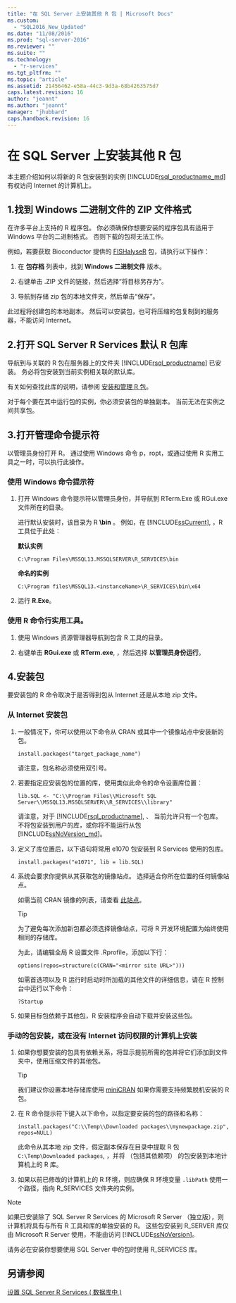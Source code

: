 ```yaml
---
title: "在 SQL Server 上安装其他 R 包 | Microsoft Docs"
ms.custom: 
  - "SQL2016_New_Updated"
ms.date: "11/08/2016"
ms.prod: "sql-server-2016"
ms.reviewer: ""
ms.suite: ""
ms.technology: 
  - "r-services"
ms.tgt_pltfrm: ""
ms.topic: "article"
ms.assetid: 21456462-e58a-44c3-9d3a-68b4263575d7
caps.latest.revision: 16
author: "jeannt"
ms.author: "jeannt"
manager: "jhubbard"
caps.handback.revision: 16
---
```

# 在 SQL Server 上安装其他 R 包
本主题介绍如何以将新的 R 包安装到的实例 [!INCLUDE[rsql_productname_md](../../includes/rsql-productname-md.md)] 有权访问 Internet 的计算机上。

## <a name="1-locate-the-windows-binaries-in-zip-file-format"></a>1.找到 Windows 二进制文件的 ZIP 文件格式

在许多平台上支持的 R 程序包。 你必须确保你想要安装的程序包具有适用于 Windows 平台的二进制格式。 否则下载的包将无法工作。

例如，若要获取 Bioconductor 提供的 [FISHalyseR](http://bioconductor.org/packages/release/bioc/html/FISHalyseR.html) 包，请执行以下操作：  
  
1.  在 **包存档** 列表中，找到 **Windows 二进制文件** 版本。  
  
2.  右键单击 .ZIP 文件的链接，然后选择“将目标另存为”。    
  
3.  导航到存储 zip 包的本地文件夹，然后单击“保存”。   
  
 此过程将创建包的本地副本。 然后可以安装包，也可将压缩的包复制到的服务器，不能访问 Internet。  
  
  
## <a name="2-open-the-default-r-package-library-for-sql-server-r-services"></a>2.打开 SQL Server R Services 默认 R 包库 

导航到与关联的 R 包在服务器上的文件夹 [!INCLUDE[rsql_productname](../../includes/rsql-productname-md.md)] 已安装。 务必将包安装到当前实例相关联的默认库。 

有关如何查找此库的说明，请参阅 [安装和管理 R 包](../../advanced-analytics/r-services/installing-and-managing-r-packages.md)。

   对于每个要在其中运行包的实例，你必须安装包的单独副本。 当前无法在实例之间共享包。
     
  
## <a name="3-open-an-administrative-command-prompt"></a>3.打开管理命令提示符 

以管理员身份打开 R。  通过使用 Windows 命令 p，ropt，或通过使用 R 实用工具之一时，可以执行此操作。
  
### <a name="using-the-windows-command-prompt"></a>使用 Windows 命令提示符 

1. 打开 Windows 命令提示符以管理员身份，并导航到 RTerm.Exe 或 RGui.exe 文件所在的目录。  
  
    进行默认安装时，该目录为 R **\bin** 。 例如，在 [!INCLUDE[ssCurrent](../../includes/sscurrent-md.md)], ，R 工具位于此处︰ 

    **默认实例**

     `C:\Program Files\MSSQL13.MSSQLSERVER\R_SERVICES\bin` 
 
     **命名的实例**
   
     `C:\Program files\MSSQL13.<instanceName>\R_SERVICES\bin\x64`  
  
2. 运行 **R.Exe**。  
  
### <a name="using-the-r-commandline-utilities"></a>使用 R 命令行实用工具。 
  
1. 使用 Windows 资源管理器导航到包含 R 工具的目录。  
  
2. 右键单击 **RGui.exe** 或 **RTerm.exe**, ，然后选择 **以管理员身份运行**。  
## <a name="4-install-the-package"></a>4.安装包

要安装包的 R 命令取决于是否得到包从 Internet 还是从本地 zip 文件。  
  
### <a name="install-package-from-internet"></a>从 Internet 安装包  
  
1.  一般情况下，你可以使用以下命令从 CRAN 或其中一个镜像站点中安装新的包。  
  
    ```  
    install.packages("target_package_name")  
    ```
    
    请注意，包名称必须使用双引号。

2.  若要指定应安装包的位置的库，使用类似此命令的命令设置库位置︰
    
    ```  
    lib.SQL <- "C:\\Program Files\\Microsoft SQL Server\\MSSQL13.MSSQLSERVER\\R_SERVICES\\library"    
    ```

    请注意，对于 [!INCLUDE[rsql_productname](../../includes/rsql-productname-md.md)], 、 当前允许只有一个包库。 不将包安装到用户的库，或你将不能运行从包 [!INCLUDE[ssNoVersion_md](../../includes/ssnoversion-md.md)]。   
     
3.  定义了库位置后，以下语句将常用 e1070 包安装到 R Services 使用的包库。  
  
    ```  
    install.packages("e1071", lib = lib.SQL)  
    ```  
  
4.  系统会要求你提供从其获取包的镜像站点。 选择适合你所在位置的任何镜像站点。  
  
    如需当前 CRAN 镜像的列表，请查看 [此站点](https://cran.r-project.org/mirrors.html)。  
  
    > [!TIP]  
    >  为了避免每次添加新包都必须选择镜像站点，可将 R 开发环境配置为始终使用相同的存储库。  
    >   
    >  为此，请编辑全局 R 设置文件 .Rprofile，添加以下行：  
    >   
    >  `options(repos=structure(c(CRAN="<mirror site URL>")))`  
    >   
    >  如需首选项以及 R 运行时启动时所加载的其他文件的详细信息，请在 R 控制台中运行以下命令：  
    >   
    >  `?Startup`  
  
5.  如果目标包依赖于其他包，R 安装程序会自动下载并安装这些包。  
  
### <a name="manual-package-installation-or-installing-on-computer-with-no-internet-access"></a>手动的包安装，或在没有 Internet 访问权限的计算机上安装 

1. 如果你想要安装的包具有依赖关系，将显示提前所需的包并将它们添加到文件夹中，使用压缩文件的其他包。

    > [!TIP]
    > 
    > 我们建议你设置本地存储库使用 [miniCRAN](https://mran.revolutionanalytics.com/package/miniCRAN/) 如果你需要支持频繁脱机安装的 R 包。  
  
2.  在 R 命令提示符下键入以下命令，以指定要安装的包的路径和名称：  
   
    ```  
    install.packages("C:\\Temp\\Downloaded packages\\mynewpackage.zip", repos=NULL)  
    ``` 
     
    此命令从其本地 zip 文件，假定副本保存在目录中提取 R 包 `C:\Temp\Downloaded packages`, ，并将 （包括其依赖项） 的包安装到本地计算机上的 R 库。  
  
3.  如果以前已修改的计算机上的 R 环境，则应确保 R 环境变量 `.libPath` 使用一个路径，指向 R_SERVICES 文件夹的实例。  
  
> [!NOTE]
> 如果已安装除了 SQL Server R Services 的 Microsoft R Server （独立版），则计算机将具有与所有 R 工具和库的单独安装的 R。 这些包安装到 R_SERVER 库仅由 Microsoft R Server 使用，不能由访问 [!INCLUDE[ssNoVersion](../../includes/ssnoversion-md.md)]。  
> 
>  请务必在安装你想要使用 SQL Server 中的包时使用 R_SERVICES 库。

  
## <a name="see-also"></a>另请参阅  
 [设置 SQL Server R Services &#40; 数据库中 &#41;](../../advanced-analytics/r-services/set-up-sql-server-r-services-in-database.md)  
  
  